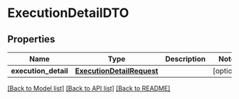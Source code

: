 # ExecutionDetailDTO

## Properties
Name | Type | Description | Notes
------------ | ------------- | ------------- | -------------
**execution_detail** | [**ExecutionDetailRequest**](ExecutionDetailRequest.md) |  | [optional] 

[[Back to Model list]](../README.md#documentation-for-models) [[Back to API list]](../README.md#documentation-for-api-endpoints) [[Back to README]](../README.md)

